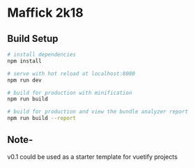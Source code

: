 # Maffick 2k18

## Build Setup

``` bash
# install dependencies
npm install

# serve with hot reload at localhost:8080
npm run dev

# build for production with minification
npm run build

# build for production and view the bundle analyzer report
npm run build --report

```

## Note- 
v0.1 could be used as a starter template for vuetify projects
